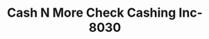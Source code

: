 ---
f_zip-code: 48026
f_state-code: MI
title: Cash N More Check Cashing Inc-8030
f_phone: 586-415-1977
f_city-only: Fraser
f_address: 31000 Groesbeck Highway Fraser
f_location-unique-id: '8030'
slug: cash-n-more-check-cashing-inc-8030
updated-on: '2024-05-30T13:46:58.046Z'
created-on: '2024-05-30T13:36:59.803Z'
published-on: '2024-05-30T13:54:32.469Z'
f_city-state: cms/city/fraser-mi.md
f_company: cms/company/cash-n-more-check-cashing-inc.md
f_state: cms/state/michigan.md
layout: '[payday-loan].html'
tags: payday-loan
---